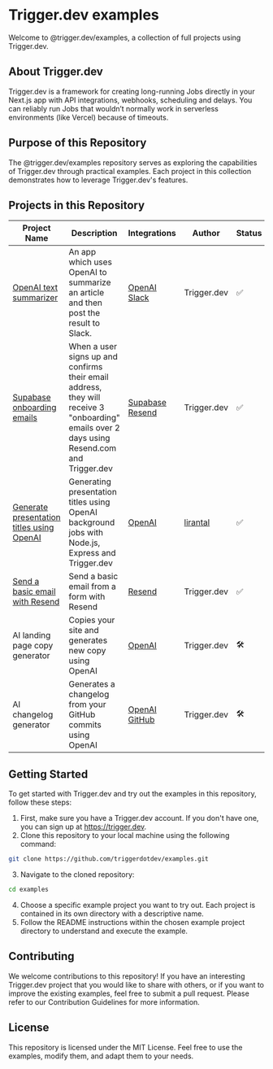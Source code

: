 # Trigger.dev examples

Welcome to @trigger.dev/examples, a collection of full projects using Trigger.dev.

## About Trigger.dev

Trigger.dev is a framework for creating long-running Jobs directly in your Next.js app with API integrations, webhooks, scheduling and delays. You can reliably run Jobs that wouldn’t normally work in serverless environments (like Vercel) because of timeouts.

## Purpose of this Repository

The @trigger.dev/examples repository serves as exploring the capabilities of Trigger.dev through practical examples. Each project in this collection demonstrates how to leverage Trigger.dev's features.

## Projects in this Repository

| Project Name                                                                                                     | Description                                                                                                                                 | Integrations                                                                                                                | Author                                  | Status |
| ---------------------------------------------------------------------------------------------------------------- | ------------------------------------------------------------------------------------------------------------------------------------------- | --------------------------------------------------------------------------------------------------------------------------- | --------------------------------------- | ------ |
| [OpenAI text summarizer](https://github.com/triggerdotdev/examples/tree/main/openai-text-summarizer)             | An app which uses OpenAI to summarize an article and then post the result to Slack.                                                         | [OpenAI](https://trigger.dev/docs/integrations/apis/openai) [Slack](https://trigger.dev/docs/integrations/apis/slack)       | Trigger.dev                             | ✅     |
| [Supabase onboarding emails](https://github.com/triggerdotdev/examples/tree/main/supabase-onboarding-emails)     | When a user signs up and confirms their email address, they will receive 3 "onboarding" emails over 2 days using Resend.com and Trigger.dev | [Supabase](https://trigger.dev/docs/integrations/apis/supabase) [Resend](https://trigger.dev/docs/integrations/apis/resend) | Trigger.dev                             | ✅     |
| [Generate presentation titles using OpenAI](https://github.com/triggerdotdev/examples/tree/main/express-vanilla) | Generating presentation titles using OpenAI background jobs with Node.js, Express and Trigger.dev                                           | [OpenAI](https://trigger.dev/docs/integrations/apis/openai)                                                                 | [lirantal](https://github.com/lirantal) | ✅     |
| [Send a basic email with Resend](https://github.com/triggerdotdev/examples/tree/main/resend)                     | Send a basic email from a form with Resend                                                                                                  | [Resend](https://trigger.dev/docs/integrations/apis/resend)                                                                 | Trigger.dev                             | ✅     |
| AI landing page copy generator                                                                                   | Copies your site and generates new copy using OpenAI                                                                                        | [OpenAI](https://trigger.dev/docs/integrations/apis/openai)                                                                 | Trigger.dev                             | 🛠️     |
| AI changelog generator                                                                                           | Generates a changelog from your GitHub commits using OpenAI                                                                                 | [OpenAI](https://trigger.dev/docs/integrations/apis/openai) [GitHub](https://trigger.dev/docs/integrations/apis/github)     | Trigger.dev                             | 🛠️     |

## Getting Started

To get started with Trigger.dev and try out the examples in this repository, follow these steps:

1. First, make sure you have a Trigger.dev account. If you don't have one, you can sign up at https://trigger.dev.
2. Clone this repository to your local machine using the following command:

```sh
git clone https://github.com/triggerdotdev/examples.git
```

3. Navigate to the cloned repository:

```sh
cd examples
```

4. Choose a specific example project you want to try out. Each project is contained in its own directory with a descriptive name.
5. Follow the README instructions within the chosen example project directory to understand and execute the example.

## Contributing

We welcome contributions to this repository! If you have an interesting Trigger.dev project that you would like to share with others, or if you want to improve the existing examples, feel free to submit a pull request. Please refer to our Contribution Guidelines for more information.

## License

This repository is licensed under the MIT License. Feel free to use the examples, modify them, and adapt them to your needs.
